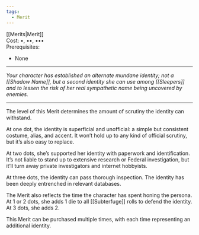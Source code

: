 ```yaml
---
tags:
  - Merit
---
```


[[Merits|Merit]]\
Cost: •, ••, •••\
Prerequisites:
- None

---

_Your character has established an alternate mundane identity; not a [[Shadow Name]], but a second identity she can use among [[Sleepers]] and to lessen the risk of her real sympathetic name being uncovered by enemies._

---

The level of this Merit determines the amount of scrutiny the identity can withstand.

At one dot, the identity is superficial and unofficial: a simple but consistent costume, alias, and accent. It won’t hold up to any kind of official scrutiny, but it’s also easy to replace.

At two dots, she’s supported her identity with paperwork and identification. It’s not liable to stand up to extensive research or Federal investigation, but it’ll turn away private investigators and internet hobbyists.

At three dots, the identity can pass thorough inspection. The identity has been deeply entrenched in relevant databases.

The Merit also reflects the time the character has spent honing the persona. At 1 or 2 dots, she adds 1 die to all [[Subterfuge]] rolls to defend the identity. At 3 dots, she adds 2.

This Merit can be purchased multiple times, with each time representing an additional identity.
